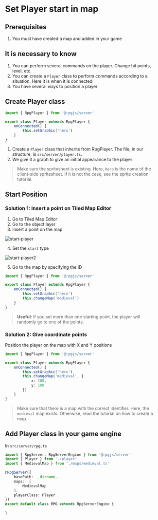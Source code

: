 # Set Player start in map

## Prerequisites

1. You must have created a map and added in your game

## It is necessary to know

1. You can perform several commands on the player. Change hit points, level, etc.
2. You can create a `Player` class to perform commands according to a situation. Here it is when it is connected
3. You have several ways to position a player

## Create Player class

```ts
import { RpgPlayer } from '@rpgjs/server'

export class Player extends RpgPlayer {
    onConnected() {
        this.setGraphic('hero')
    }
}
```

1. Create a `Player` class that inherits from RpgPlayer. The file, in our structure, is `src/server/player.ts`.
2. We give it a graph to give an initial appearance to the player

> Make sure the spritesheet is existing. Here, `hero` is the name of the client-side spritesheet. If it is not the case, see the sprite creation tutorial.

## Start Position 

### Solution 1: Insert a point on Tiled Map Editor

1. Go to Tiled Map Editor
2. Go to the object layer
3. Insert a point on the map

![start-player](/assets/start-player.png)

4. Set the `start` type

![start-player2](/assets/start-player2.png)

5. Go to the map by specifying the ID

```ts
import { RpgPlayer } from '@rpgjs/server'

export class Player extends RpgPlayer {
    onConnected() {
        this.setGraphic('hero')
        this.changeMap('medieval')
    }
}
```

> **Useful**: If you set more than one starting point, the player will randomly go to one of the points.

### Solution 2: Give coordinate points

Position the player on the map with X and Y positions

```ts
import { RpgPlayer } from '@rpgjs/server'

export class Player extends RpgPlayer {
    onConnected() {
        this.setGraphic('hero')
        this.changeMap('medieval', {
            x: 100,
            y: 100
        })
    }
}
```

> Make sure that there is a map with the correct identifier. Here, the `medieval` map exists. Otherwise, read the tutorial on how to create a map.

## Add Player class in your game engine

In `src/server/rpg.ts`

```ts
import { RpgServer, RpgServerEngine } from '@rpgjs/server'
import { Player } from './player'
import { MedievalMap } from './maps/medieval.ts'

@RpgServer({
    basePath: __dirname,
    maps:  [
        MedievalMap
    ],
    playerClass: Player
})
export default class RPG extends RpgServerEngine {
    
}
```